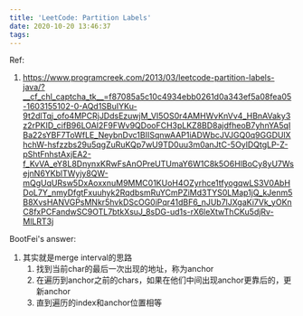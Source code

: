 ```yaml
---
title: 'LeetCode: Partition Labels'
date: 2020-10-20 13:46:37
tags:
---
```


Ref:

1. https://www.programcreek.com/2013/03/leetcode-partition-labels-java/?__cf_chl_captcha_tk__=f87085a5c10c4934ebb0261d0a343ef5a08fea05-1603155102-0-AQd1SBuIYKu-9t2dlTqj_ofo4MPCRjJDdsEzuwjM_VI5OS0r4AMHWvKnVv4_HBnAVaky3z2rPKID_cifB96LOAl2F9FWv9QDooFCH3pLKZ8BD8ajdfheoB7yhnYA5qIBa22sYBF7ToWfLE_NeybnDvc1BIISqnwAAP1iADWbcJVJGQ0q9GGDUlXhchW-hsfzzbs29u5qgZuRuKQp7wU9TD0uu3m0anJtC-5OylDQtgLP-Z-pShtFnhstAxjEA2-f_KvVA_eY8L8DnynxKRwFsAnOPreUTUmaY6W1C8k5O6HlBoCy8yU7WsejnN6YKblTWyjy8QW-mQgUqURsw5DxAoxxnuM9MMC01KUoH4OZyrhce1tfyogqwLS3V0AbHDoL7Y_nmyDfgtFxuuhyk2RqdbsmRuYCmPZiMd3TYS0LMap1jQ_kJenm5B8XvsHANVGPsMNkr5hvkDScOG0iPqr41dBF6_nJUb7lJXgaKi7Vk_yOKnC8fxPCFandwSC9OTL7btkXsuJ_8sDG-ud1s-rX6leXtwThCKu5djRv-MlLRT3j





BootFei's answer:

1. 其实就是merge interval的思路
   1. 找到当前char的最后一次出现的地址，称为anchor
   2. 在遍历到anchor之前的chars，如果在他们中间出现anchor更靠后的，更新anchor
   3. 直到遍历的index和anchor位置相等